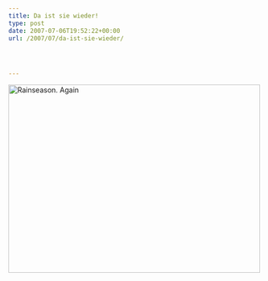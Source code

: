 ```yaml
---
title: Da ist sie wieder!
type: post
date: 2007-07-06T19:52:22+00:00
url: /2007/07/da-ist-sie-wieder/




---
```

<div class="flickr">
  <a href="http://www.flickr.com/photos/schreibblogade/746797278/" title="Photo Sharing"><img src="//farm2.static.flickr.com/1289/746797278_1b128e6cc0.jpg" width="500" height="375" alt="Rainseason. Again" /></a>
</div>
